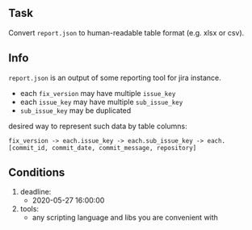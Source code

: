 ## Task

Convert `report.json` to human-readable table format (e.g. xlsx or csv).

## Info

`report.json` is an output of some reporting tool for jira instance. 

- each `fix_version` may have multiple `issue_key`
- each `issue_key` may have multiple `sub_issue_key`
- `sub_issue_key` may be duplicated

desired way to represent such data by table columns:

```
fix_version -> each.issue_key -> each.sub_issue_key -> each.[commit_id, commit_date, commit_message, repository]
```
 
## Conditions

1. deadline:
    - 2020-05-27 16:00:00
2. tools:
    - any scripting language and libs you are convenient with
